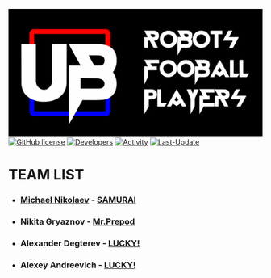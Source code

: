[![PREVIEW](https://github.com/UBER-BLACK/Robots-Football-Players/raw/main/DOCUMENTATION/PREVIEW/GITHUB-PREVIEW/PNG/PREVIEW.png)](https://github.com/UBER-BLACK/Robots-Football-Players)
[![GitHub license](https://img.shields.io/github/license/UBER-BLACK/Robots-Football-Players?style=for-the-badge)](https://raw.githubusercontent.com/UBER-BLACK/Robots-Football-Players/main/LICENSE)
[![Developers](https://img.shields.io/badge/developers-5-green?style=for-the-badge)](https://github.com/UBER-BLACK/Robots-Football-Players)
[![Activity](https://img.shields.io/github/commit-activity/m/UBER-BLACK/Robots-Football-Players?style=for-the-badge)](https://github.com/UBER-BLACK/Robots-Football-Players)
[![Last-Update](https://img.shields.io/github/last-commit/UBER-BLACK/Robots-Football-Players?style=for-the-badge)](https://github.com/UBER-BLACK/Robots-Football-Players)
# **TEAM LIST**
- ### **[Michael Nikolaev](https://GitHub.com/THEBIGMISHA/) - [SAMURAI](https://github.com/UBER-BLACK/Robots-Football-Players/tree/main/ROBOTS/SAMURAI)**
- ### **Nikita Gryaznov - [Mr.Prepod](https://github.com/UBER-BLACK/Robots-Football-Players/tree/main/ROBOTS/MR-PREPOD)**
- ### **Alexander Degterev - [LUCKY!](https://github.com/UBER-BLACK/Robots-Football-Players/tree/main/ROBOTS/LUCKY!)**
- ### **Alexey Andreevich - [LUCKY!](https://github.com/UBER-BLACK/Robots-Football-Players/tree/main/ROBOTS/BLACK-DRAGON!)**
